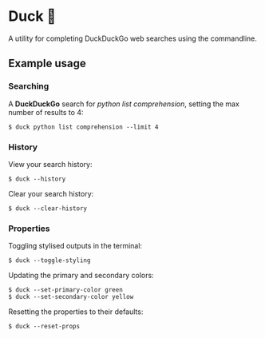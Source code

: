 # Duck 🦆

A utility for completing DuckDuckGo web searches using the commandline.

## Example usage

### Searching

A **DuckDuckGo** search for _python list comprehension_, setting the max number of results to 4:

```
$ duck python list comprehension --limit 4
```

### History

View your search history:

```
$ duck --history
```

Clear your search history:

```
$ duck --clear-history
```

### Properties

Toggling stylised outputs in the terminal:

```
$ duck --toggle-styling
```

Updating the primary and secondary colors:

```
$ duck --set-primary-color green
$ duck --set-secondary-color yellow
```

Resetting the properties to their defaults:

```
$ duck --reset-props
```

